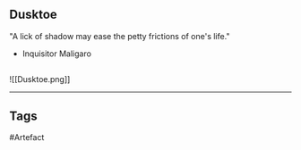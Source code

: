 ## Dusktoe
"A lick of shadow may ease
the petty frictions of one's life."
- Inquisitor Maligaro
## 
![[Dusktoe.png]]

---
## Tags
#Artefact